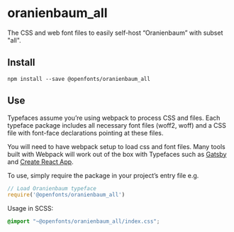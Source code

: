 
# oranienbaum_all

The CSS and web font files to easily self-host “Oranienbaum” with subset "all".

## Install

`npm install --save @openfonts/oranienbaum_all`

## Use

Typefaces assume you’re using webpack to process CSS and files. Each typeface
package includes all necessary font files (woff2, woff) and a CSS file with
font-face declarations pointing at these files.

You will need to have webpack setup to load css and font files. Many tools built
with Webpack will work out of the box with Typefaces such as [Gatsby](https://github.com/gatsbyjs/gatsby)
and [Create React App](https://github.com/facebookincubator/create-react-app).

To use, simply require the package in your project’s entry file e.g.

```javascript
// Load Oranienbaum typeface
require('@openfonts/oranienbaum_all')
```

Usage in SCSS:
```scss
@import "~@openfonts/oranienbaum_all/index.css";
```
